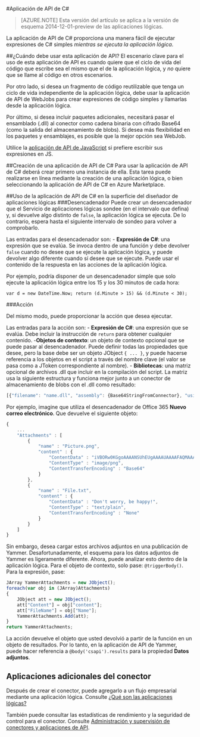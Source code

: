 <properties
   pageTitle="Ejecución de expresiones de C# en una aplicación de API de C# en una aplicación lógica | Microsoft Azure"
   description="Aplicación de API de C# o conector"
   services="app-service\logic"
   documentationCenter=".net"
   authors="jeffhollan"
   manager="dwrede"
   editor=""/>

<tags
   ms.service="app-service-logic"
   ms.devlang="multiple"
   ms.topic="article"
   ms.tgt_pltfrm="na"
   ms.workload="integration"
   ms.date="02/22/2016"
   ms.author="jehollan"/>

#Aplicación de API de C#

>[AZURE.NOTE] Esta versión del artículo se aplica a la versión de esquema 2014-12-01-preview de las aplicaciones lógicas.

La aplicación de API de C# proporciona una manera fácil de ejecutar expresiones de C# simples *mientras se ejecuta la aplicación lógica*.

##¿Cuándo debe usar esta aplicación de API?
El escenario clave para el uso de esta aplicación de API es cuando quiere que el ciclo de vida del código que escribe sea el mismo que el de la aplicación lógica, y *no* quiere que se llame al código en otros escenarios.

Por otro lado, si desea un fragmento de código reutilizable que tenga un ciclo de vida independiente de la aplicación lógica, debe usar la aplicación de API de WebJobs para crear expresiones de código simples y llamarlas desde la aplicación lógica.

Por último, si desea incluir paquetes adicionales, necesitará pasar el ensamblado (.dll) al conector como cadena binaria con cifrado Base64 (como la salida del almacenamiento de blobs). Si desea más flexibilidad en los paquetes y ensamblajes, es posible que la mejor opción sea WebJob.

Utilice la [aplicación de API de JavaScript](app-service-logic-javascript-api.md) si prefiere escribir sus expresiones en JS.

##Creación de una aplicación de API de C#
Para usar la aplicación de API de C# deberá crear primero una instancia de ella. Esta tarea puede realizarse en línea mediante la creación de una aplicación lógica, o bien seleccionando la aplicación de API de C# en Azure Marketplace.

##Uso de la aplicación de API de C# en la superficie del diseñador de aplicaciones lógicas
###Desencadenador
Puede crear un desencadenador que el Servicio de aplicaciones lógicas sondee (en el intervalo que defina) y, si devuelve algo distinto de `false`, la aplicación lógica se ejecuta. De lo contrario, espera hasta el siguiente intervalo de sondeo para volver a comprobarlo.

Las entradas para el desencadenador son: - **Expresión de C#**: una expresión que se evalúa. Se invoca dentro de una función y debe devolver `false` cuando no desee que se ejecute la aplicación lógica, y puede devolver algo diferente cuando sí desee que se ejecute. Puede usar el contenido de la respuesta en las acciones de la aplicación lógica.

Por ejemplo, podría disponer de un desencadenador simple que solo ejecute la aplicación lógica entre los 15 y los 30 minutos de cada hora:

```
var d = new DateTime.Now; return (d.Minute > 15) && (d.Minute < 30);
```

###Acción

Del mismo modo, puede proporcionar la acción que desea ejecutar.

Las entradas para la acción son: - **Expresión de C#**: una expresión que se evalúa. Debe incluir la instrucción de `return` para obtener cualquier contenido. -**Objetos de contexto**: un objeto de contexto opcional que se puede pasar al desencadenador. Puede definir todas las propiedades que desee, pero la base debe ser un objeto JObject `{ ... }`, y puede hacerse referencia a los objetos en el script a través del nombre clave (el valor se pasa como a JToken correspondiente al nombre). - **Bibliotecas**: una matriz opcional de archivos .dll que incluir en la compilación del script. La matriz usa la siguiente estructura y funciona mejor junto a un conector de almacenamiento de blobs con el .dll como resultado:

```javascript
[{"filename": "name.dll", "assembly": {Base64StringFromConnector}, "usingstatment": "using Library.Reference;"}]
```

Por ejemplo, imagine que utiliza el desencadenador de Office 365 **Nuevo correo electrónico**. Que devuelve el siguiente objeto:

```javascript
{
	...
	"Attachments" : [
		{
			"name" : "Picture.png",
			"content" : {
				"ContentData" : "iVBORw0KGgoAAAANSUhEUgAAAAUAAAAFAQMAAAC3obSmAAAABGdBTUEAALGPC/xhBQAAAAFzUkdCAK7OHOkAAAAGUExURf///wAAAFXC034AAAASSURBVAjXY2BgCGBgYOhgKAAABEIBSWDJEbYAAAAASUVORK5CYII=",
				"ContentType" : "image/png",
				"ContentTransferEncoding" : "Base64"
			}
		},	
		{
			"name" : "File.txt",
			"content" : {
				"ContentData" : "Don't worry, be happy!",
				"ContentType" : "text/plain",
				"ContentTransferEncoding" : "None"
			}
		}	
	]
}
```

Sin embargo, desea cargar estos archivos adjuntos en una publicación de Yammer. Desafortunadamente, el esquema para los datos adjuntos de Yammer es ligeramente diferente. Ahora, puede analizar esto dentro de la aplicación lógica. Para el objeto de contexto, solo pase: `@triggerBody()`. Para la expresión, pase:

```javascript
JArray YammerAttachments = new JObject();
foreach(var obj in (JArray)Attachments)
{
	JObject att = new JObject();
	att["Content"] = obj["content"];
	att["FileName"] = obj["Name"];
	YammerAttachments.Add(att);	
}
return YammerAttachments;
```

La acción devuelve el objeto que usted devolvió a partir de la función en un objeto de resultados. Por lo tanto, en la aplicación de API de Yammer, puede hacer referencia a `@body('csapi').results` para la propiedad **Datos adjuntos**.

## Aplicaciones adicionales del conector
Después de crear el conector, puede agregarlo a un flujo empresarial mediante una aplicación lógica. Consulte [¿Qué son las aplicaciones lógicas?](app-service-logic-what-are-logic-apps.md)

También puede consultar las estadísticas de rendimiento y la seguridad de control para el conector. Consulte [Administración y supervisión de conectores y aplicaciones de API](../app-service-api/app-service-api-manage-in-portal.md).

<!--References -->

<!--Links -->
[Creating a Logic App]: app-service-logic-create-a-logic-app.md

<!---HONumber=AcomDC_0224_2016-->